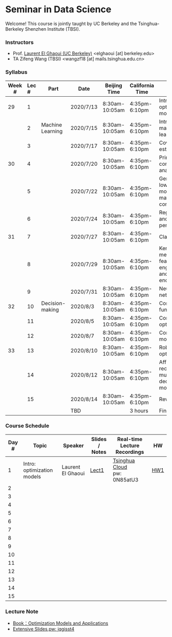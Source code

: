 # Seminar in Data Science

Welcome! This course is jointly taught by UC Berkeley and the Tsinghua-Berkeley Shenzhen Institute (TBSI).

### Instructors

- Prof. [Laurent El Ghaoui (UC Berkeley)](https://people.eecs.berkeley.edu/~elghaoui/) <elghaoui  [at] berkeley.edu>
- TA Zifeng Wang (TBSI) <wangzf18 [at] mails.tsinghua.edu.cn>

### Syllabus

| Week # | Lec # | Part             | Date      | Beijing Time   | California Time | Title                                              | HW given | HW due |
| ------ | :---- | ---------------- | --------- | -------------- | --------------- | -------------------------------------------------- | -------- | ------ |
| 29     | 1     |                  | 2020/7/13 | 8:30am-10:05am | 4:35pm-6:10pm   | Intro: optimization models                         | 1        |        |
|        | 2     | Machine Learning | 2020/7/15 | 8:30am-10:05am | 4:35pm-6:10pm   | Intro: machine learning                            |          |        |
|        | 3     |                  | 2020/7/17 | 8:30am-10:05am | 4:35pm-6:10pm   | Covariance estimation                              |          |        |
| 30     | 4     |                  | 2020/7/20 | 8:30am-10:05am | 4:35pm-6:10pm   | Principal components analysis                      |          |        |
|        | 5     |                  | 2020/7/22 | 8:30am-10:05am | 4:35pm-6:10pm   | Generalized low rank models and  matrix completion |          |        |
|        | 6     |                  | 2020/7/24 | 8:30am-10:05am | 4:35pm-6:10pm   | Regression and penalization                        | 2        | 1      |
| 31     | 7     |                  | 2020/7/27 | 8:30am-10:05am | 4:35pm-6:10pm   | Classification                                     |          |        |
|        | 8     |                  | 2020/7/29 | 8:30am-10:05am | 4:35pm-6:10pm   | Kernel methods, feature engineering  and encoding  |          |        |
|        | 9     |                  | 2020/7/31 | 8:30am-10:05am | 4:35pm-6:10pm   | Neural networks                                    |          |        |
| 32     | 10    | Decision-making  | 2020/8/3  | 8:30am-10:05am | 4:35pm-6:10pm   | Convex functions                                   |          |        |
|        | 11    |                  | 2020/8/5  | 8:30am-10:05am | 4:35pm-6:10pm   | Convex optimization                                | 3        | 2      |
|        | 12    |                  | 2020/8/7  | 8:30am-10:05am | 4:35pm-6:10pm   | Conic models                                       |          |        |
| 33     | 13    |                  | 2020/8/10 | 8:30am-10:05am | 4:35pm-6:10pm   | Robust optimization                                |          |        |
|        | 14    |                  | 2020/8/12 | 8:30am-10:05am | 4:35pm-6:10pm   | Affine recourse for multi-period  decision models  |          |        |
|        | 15    |                  | 2020/8/14 | 8:30am-10:05am | 4:35pm-6:10pm   | Review                                             |          |        |
|        |       |                  | TBD       |                | 3 hours         | Final                                              |          | 3      |



### Course Schedule

| Day # | Topic                      | Speaker           | Slides / Notes         | Real-time  Lecture Recordings                                | HW                |
| ----- | -------------------------- | ----------------- | ---------------------- | ------------------------------------------------------------ | ----------------- |
| 1     | Intro: optimization models | Laurent El Ghaoui | [Lect1](LEC/Lect1.pdf) | [Tsinghua Cloud](https://cloud.tsinghua.edu.cn/f/5cd0af0b742e4e0ebcfd/)<br />pw: 0N85atU3 | [HW1](HW/HW1.pdf) |
| 2     |                            |                   |                        |                                                              |                   |
| 3     |                            |                   |                        |                                                              |                   |
| 4     |                            |                   |                        |                                                              |                   |
| 5     |                            |                   |                        |                                                              |                   |
| 6     |                            |                   |                        |                                                              |                   |
| 7     |                            |                   |                        |                                                              |                   |
| 8     |                            |                   |                        |                                                              |                   |
| 9     |                            |                   |                        |                                                              |                   |
| 10    |                            |                   |                        |                                                              |                   |
| 11    |                            |                   |                        |                                                              |                   |
| 12    |                            |                   |                        |                                                              |                   |
| 13    |                            |                   |                        |                                                              |                   |
| 14    |                            |                   |                        |                                                              |                   |
| 15    |                            |                   |                        |                                                              |                   |



### Lecture Note

- [Book：Optimization Models and Applications](http://livebooklabs.com/keeppies/c5a5868ce26b8125)
- [Extensive Slides,pw: jqgisst4](https://cloud.tsinghua.edu.cn/d/f525f2676a5940aba380/)